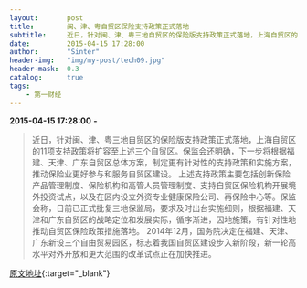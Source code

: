 ```yaml
---
layout:       post
title:        闽、津、粤自贸区保险支持政策正式落地
subtitle:     近日，针对闽、津、粤三地自贸区的保险版支持政策正式落地，上海自贸区的11项支持政策将扩容至上述三个自贸区。
date:         2015-04-15 17:28:00
author:       "Sinter"
header-img:   "img/my-post/tech09.jpg"
header-mask:  0.3
catalog:      true
tags:
    - 第一财经
---
```


**2015-04-15 17:28:00**  **-**

> 近日，针对闽、津、粤三地自贸区的保险版支持政策正式落地，上海自贸区的11项支持政策将扩容至上述三个自贸区。保监会还明确，下一步将根据福建、天津、广东自贸区总体方案，制定更有针对性的支持政策和实施方案，推动保险业更好参与和服务自贸区建设。
上述支持政策主要包括创新保险产品管理制度、保险机构和高管人员管理制度、支持自贸区保险机构开展境外投资试点，以及在区内设立外资专业健康保险公司、再保险中心等。保监会称，日前已正式批复三地保监局，要求及时出台实施细则，根据福建、天津和广东自贸区的战略定位和发展实际，循序渐进，因地施策，有针对性地推动自贸区保险政策措施落地。
2014年12月，国务院决定在福建、天津、广东新设三个自由贸易园区，标志着我国自贸区建设步入新阶段，新一轮高水平对外开放和更大范围的改革试点正在加快推进。


[原文地址](http://www.yicai.com/news/4606476.html){:target="_blank"}


